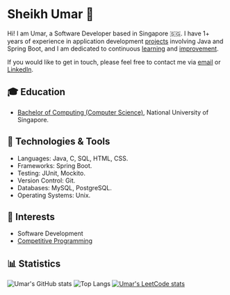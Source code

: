 # Sheikh Umar 👋

Hi!
I am Umar, a Software Developer based in Singapore 🇸🇬.
I have 1+ years of experience in application development [projects](https://github.com/shumarb/projects)
involving Java and Spring Boot,
and I am dedicated to continuous [learning](https://github.com/shumarb/learning)
and [improvement](https://github.com/shumarb/improvement).

If you would like to get in touch,
please feel
free to contact me via [email](mailto:shumarb@outlook.com) or [LinkedIn](https://www.linkedin.com/in/shumarb/).

## 🎓 Education
- [Bachelor of Computing (Computer Science)](https://github.com/shumarb/coursework), National University of Singapore.

## 🔧 Technologies & Tools 
- Languages: Java, C, SQL, HTML, CSS.
- Frameworks: Spring Boot.
- Testing: JUnit, Mockito.
- Version Control: Git.
- Databases: MySQL, PostgreSQL.
- Operating Systems: Unix.

## 🌱 Interests
- Software Development
- [Competitive Programming](https://github.com/shumarb/training/tree/main/competitive-programming)

## 📊 Statistics
![Umar's GitHub stats](https://github-readme-stats.vercel.app/api?username=shumarb&theme=github_dark&show_icons=true)
![Top Langs](https://github-readme-stats.vercel.app/api/top-langs/?username=shumarb&layout=compact&theme=github_dark)
[![Umar's LeetCode stats](https://leetcode-stats-six.vercel.app/?username=shumarb&theme=dark)](https://github.com/KnlnKS/leetcode-stats)